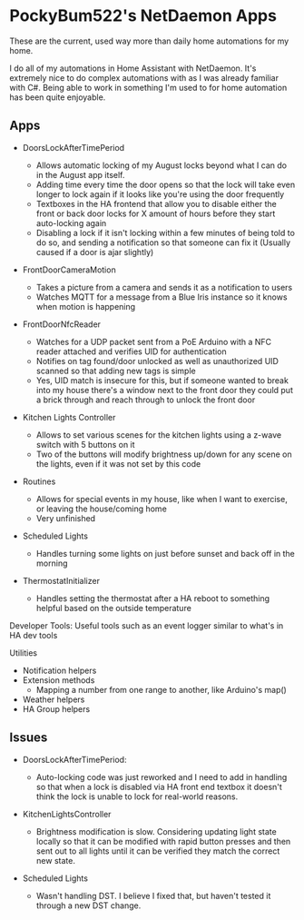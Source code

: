 # PockyBum522's NetDaemon Apps
These are the current, used way more than daily home automations for my home. 

I do all of my automations in Home Assistant with NetDaemon. It's extremely nice to do complex automations with as I was already familiar with C#. Being able to work in something I'm used to for home automation has been quite enjoyable.

## Apps

* DoorsLockAfterTimePeriod 
  * Allows automatic locking of my August locks beyond what I can do in the August app itself. 
  * Adding time every time the door opens so that the lock will take even longer to lock again if it looks like you're using the door frequently
  * Textboxes in the HA frontend that allow you to disable either the front or back door locks for X amount of hours before they start auto-locking again
  * Disabling a lock if it isn't locking within a few minutes of being told to do so, and sending a notification so that someone can fix it (Usually caused if a door is ajar slightly)


* FrontDoorCameraMotion
  * Takes a picture from a camera and sends it as a notification to users
  * Watches MQTT for a message from a Blue Iris instance so it knows when motion is happening


* FrontDoorNfcReader
  * Watches for a UDP packet sent from a PoE Arduino with a NFC reader attached and verifies UID for authentication
  * Notifies on tag found/door unlocked as well as unauthorized UID scanned so that adding new tags is simple
  * Yes, UID match is insecure for this, but if someone wanted to break into my house there's a window next to the front door they could put a brick through and reach through to unlock the front door


* Kitchen Lights Controller
  * Allows to set various scenes for the kitchen lights using a z-wave switch with 5 buttons on it
  * Two of the buttons will modify brightness up/down for any scene on the lights, even if it was not set by this code


* Routines
  * Allows for special events in my house, like when I want to exercise, or leaving the house/coming home
  * Very unfinished

* Scheduled Lights
  * Handles turning some lights on just before sunset and back off in the morning
    

* ThermostatInitializer
  * Handles setting the thermostat after a HA reboot to something helpful based on the outside temperature


Developer Tools: Useful tools such as an event logger similar to what's in HA dev tools


Utilities
  * Notification helpers
  * Extension methods
    * Mapping a number from one range to another, like Arduino's map()
  * Weather helpers
  * HA Group helpers


## Issues

  * DoorsLockAfterTimePeriod:
    * Auto-locking code was just reworked and I need to add in handling so that when a lock is disabled via HA front end textbox it doesn't think the lock is unable to lock for real-world reasons.


  * KitchenLightsController
    * Brightness modification is slow. Considering updating light state locally so that it can be modified with rapid button presses and then sent out to all lights until it can be verified they match the correct new state.


  * Scheduled Lights
    * Wasn't handling DST. I believe I fixed that, but haven't tested it through a new DST change.
